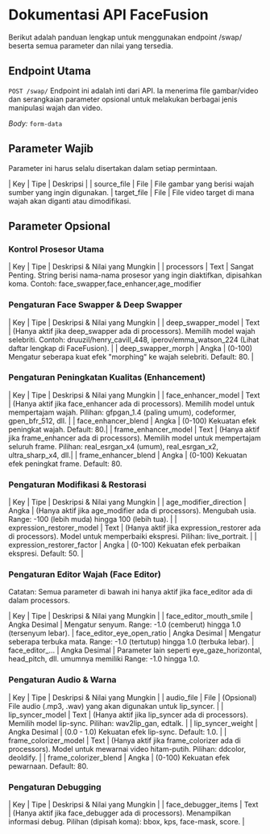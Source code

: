 # Dokumentasi API FaceFusion
Berikut adalah panduan lengkap untuk menggunakan endpoint /swap/ beserta semua parameter dan nilai yang tersedia.

## Endpoint Utama
``POST /swap/``
Endpoint ini adalah inti dari API. Ia menerima file gambar/video dan serangkaian parameter opsional untuk melakukan berbagai jenis manipulasi wajah dan video.

*Body:* ``form-data``

## Parameter Wajib
Parameter ini harus selalu disertakan dalam setiap permintaan.

| Key | Tipe | Deskripsi |
| source_file | File | File gambar yang berisi wajah sumber yang ingin digunakan.
| target_file | File | File video target di mana wajah akan diganti atau dimodifikasi.

## Parameter Opsional

### Kontrol Prosesor Utama

| Key | Tipe | Deskripsi & Nilai yang Mungkin |
| processors | Text | Sangat Penting. String berisi nama-nama prosesor yang ingin diaktifkan, dipisahkan koma. Contoh: face_swapper,face_enhancer,age_modifier

### Pengaturan Face Swapper & Deep Swapper

| Key | Tipe | Deskripsi & Nilai yang Mungkin |
| deep_swapper_model | Text | (Hanya aktif jika deep_swapper ada di processors). Memilih model wajah selebriti. Contoh: druuzil/henry_cavill_448, iperov/emma_watson_224 (Lihat daftar lengkap di FaceFusion). |
| deep_swapper_morph | Angka | (0-100) Mengatur seberapa kuat efek "morphing" ke wajah selebriti. Default: 80. |

### Pengaturan Peningkatan Kualitas (Enhancement)
| Key | Tipe | Deskripsi & Nilai yang Mungkin |
| face_enhancer_model | Text | (Hanya aktif jika face_enhancer ada di processors). Memilih model untuk mempertajam wajah. Pilihan: gfpgan_1.4 (paling umum), codeformer, gpen_bfr_512, dll. |
| face_enhancer_blend | Angka | (0-100) Kekuatan efek peningkat wajah. Default: 80.|
| frame_enhancer_model | Text | (Hanya aktif jika frame_enhancer ada di processors). Memilih model untuk mempertajam seluruh frame. Pilihan: real_esrgan_x4 (umum), real_esrgan_x2, ultra_sharp_x4, dll.|
| frame_enhancer_blend | Angka | (0-100) Kekuatan efek peningkat frame. Default: 80.

### Pengaturan Modifikasi & Restorasi
| Key | Tipe | Deskripsi & Nilai yang Mungkin |
| age_modifier_direction | Angka | (Hanya aktif jika age_modifier ada di processors). Mengubah usia. Range: -100 (lebih muda) hingga 100 (lebih tua). |
| expression_restorer_model | Text | (Hanya aktif jika expression_restorer ada di processors). Model untuk memperbaiki ekspresi. Pilihan: live_portrait. | 
| expression_restorer_factor | Angka | (0-100) Kekuatan efek perbaikan ekspresi. Default: 50. |

### Pengaturan Editor Wajah (Face Editor)
Catatan: Semua parameter di bawah ini hanya aktif jika face_editor ada di dalam processors.

| Key | Tipe | Deskripsi & Nilai yang Mungkin |
| face_editor_mouth_smile | Angka Desimal | Mengatur senyum. Range: -1.0 (cemberut) hingga 1.0 (tersenyum lebar).
| face_editor_eye_open_ratio | Angka Desimal | Mengatur seberapa terbuka mata. Range: -1.0 (tertutup) hingga 1.0 (terbuka lebar).
| face_editor_... | Angka Desimal | Parameter lain seperti eye_gaze_horizontal, head_pitch, dll. umumnya memiliki Range: -1.0 hingga 1.0.

### Pengaturan Audio & Warna

| Key | Tipe | Deskripsi & Nilai yang Mungkin | 
| audio_file | File | (Opsional) File audio (.mp3, .wav) yang akan digunakan untuk lip_syncer. | 
| lip_syncer_model | Text | (Hanya aktif jika lip_syncer ada di processors). Memilih model lip-sync. Pilihan: wav2lip_gan, edtalk. |
| lip_syncer_weight | Angka Desimal | (0.0 - 1.0) Kekuatan efek lip-sync. Default: 1.0. |
| frame_colorizer_model | Text | (Hanya aktif jika frame_colorizer ada di processors). Model untuk mewarnai video hitam-putih. Pilihan: ddcolor, deoldify. | 
| frame_colorizer_blend | Angka | (0-100) Kekuatan efek pewarnaan. Default: 80.

### Pengaturan Debugging

| Key | Tipe | Deskripsi & Nilai yang Mungkin |
| face_debugger_items | Text | (Hanya aktif jika face_debugger ada di processors). Menampilkan informasi debug. Pilihan (dipisah koma): bbox, kps, face-mask, score. |